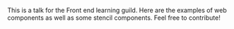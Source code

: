 This is a talk for the Front end learning guild. Here are the examples of web components as well as some stencil components. Feel free to contribute!